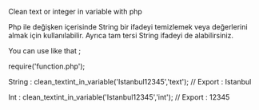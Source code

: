 Clean text or integer in variable with php

Php ile değişken içerisinde String bir ifadeyi temizlemek veya değerlerini almak için kullanılabilir. Ayrıca tam tersi String ifadeyi de alabilirsiniz.

You can use like that ;

require('function.php');

String : clean_textint_in_variable('Istanbul12345','text');  // Export : Istanbul 

Int    : clean_textint_in_variable('Istanbul12345','int');   // Export : 12345
